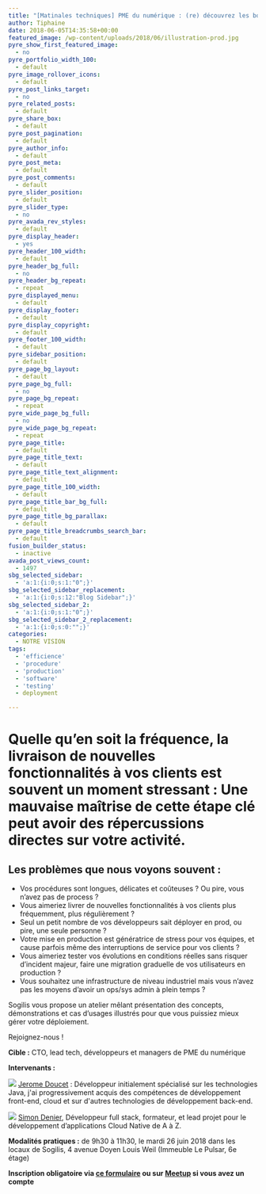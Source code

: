 ```yaml
---
title: "[Matinales techniques] PME du numérique : (re) découvrez les bonnes pratiques pour sécuriser votre mise en production logicielle le 26 juin"
author: Tiphaine
date: 2018-06-05T14:35:58+00:00
featured_image: /wp-content/uploads/2018/06/illustration-prod.jpg
pyre_show_first_featured_image:
  - no
pyre_portfolio_width_100:
  - default
pyre_image_rollover_icons:
  - default
pyre_post_links_target:
  - no
pyre_related_posts:
  - default
pyre_share_box:
  - default
pyre_post_pagination:
  - default
pyre_author_info:
  - default
pyre_post_meta:
  - default
pyre_post_comments:
  - default
pyre_slider_position:
  - default
pyre_slider_type:
  - no
pyre_avada_rev_styles:
  - default
pyre_display_header:
  - yes
pyre_header_100_width:
  - default
pyre_header_bg_full:
  - no
pyre_header_bg_repeat:
  - repeat
pyre_displayed_menu:
  - default
pyre_display_footer:
  - default
pyre_display_copyright:
  - default
pyre_footer_100_width:
  - default
pyre_sidebar_position:
  - default
pyre_page_bg_layout:
  - default
pyre_page_bg_full:
  - no
pyre_page_bg_repeat:
  - repeat
pyre_wide_page_bg_full:
  - no
pyre_wide_page_bg_repeat:
  - repeat
pyre_page_title:
  - default
pyre_page_title_text:
  - default
pyre_page_title_text_alignment:
  - default
pyre_page_title_100_width:
  - default
pyre_page_title_bar_bg_full:
  - default
pyre_page_title_bg_parallax:
  - default
pyre_page_title_breadcrumbs_search_bar:
  - default
fusion_builder_status:
  - inactive
avada_post_views_count:
  - 1497
sbg_selected_sidebar:
  - 'a:1:{i:0;s:1:"0";}'
sbg_selected_sidebar_replacement:
  - 'a:1:{i:0;s:12:"Blog Sidebar";}'
sbg_selected_sidebar_2:
  - 'a:1:{i:0;s:1:"0";}'
sbg_selected_sidebar_2_replacement:
  - 'a:1:{i:0;s:0:"";}'
categories:
  - NOTRE VISION
tags:
  - 'efficience'
  - 'procedure'
  - 'production'
  - 'software'
  - 'testing'
  - deployment

---
```

# Quelle qu’en soit la fréquence, la livraison de nouvelles fonctionnalités à vos clients est souvent un moment stressant : Une mauvaise maîtrise de cette étape clé peut avoir des répercussions directes sur votre activité.

## Les problèmes que nous voyons souvent :

* Vos procédures sont longues, délicates et coûteuses ? Ou pire, vous n’avez pas de process ?
* Vous aimeriez livrer de nouvelles fonctionnalités à vos clients plus fréquemment, plus régulièrement ?
* Seul un petit nombre de vos développeurs sait déployer en prod, ou pire, une seule personne ?
* Votre mise en production est génératrice de stress pour vos équipes, et cause parfois même des interruptions de service pour vos clients ?
* Vous aimeriez tester vos évolutions en conditions réelles sans risquer d’incident majeur, faire une migration graduelle de vos utilisateurs en production ?
* Vous souhaitez une infrastructure de niveau industriel mais vous n’avez pas les moyens d’avoir un ops/sys admin à plein temps ?

Sogilis vous propose un atelier mêlant présentation des concepts, démonstrations et cas d’usages illustrés pour que vous puissiez mieux gérer votre déploiement.

Rejoignez-nous !

**Cible :** CTO, lead tech, développeurs et managers de PME du numérique

**Intervenants :**

![](/img/2018/06/jérome-doucet.jpg)
[Jerome Doucet](https://www.linkedin.com/in/j%C3%A9r%C3%B4me-doucet-4b1a5450/) : Développeur initialement spécialisé sur les technologies Java, j'ai progressivement acquis des compétences de développement front-end, cloud et sur d'autres technologies de développement back-end.

![](/img/2018/06/simon-denier.jpeg)
[Simon Denier][1], Développeur full stack, formateur, et lead projet pour le développement d’applications Cloud Native de A à Z.

**Modalités pratiques :** de 9h30 à 11h30, le mardi 26 juin 2018 dans les locaux de Sogilis, 4 avenue Doyen Louis Weil (Immeuble Le Pulsar, 6e étage)

**Inscription obligatoire via [ce formulaire][2] ou sur [Meetup][3] si vous avez un compte**

[1]: https://www.linkedin.com/in/simon-denier/
[2]: https://goo.gl/forms/G0nZUXWVcliw1cad2
[3]: http://meetu.ps/e/FnqMk/Bgx6T/f